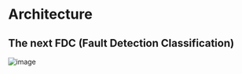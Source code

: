 # Architecture
## The next FDC (Fault Detection Classification)
![image](https://user-images.githubusercontent.com/33934527/53374677-57122880-399c-11e9-95d0-b55a9b43b58d.png)
